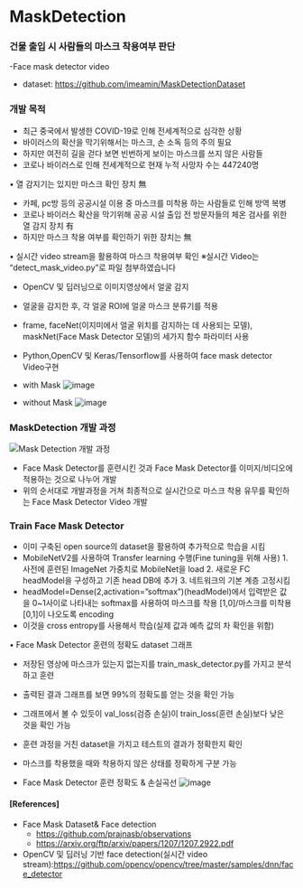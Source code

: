 # MaskDetection

### 건물 출입 시 사람들의 마스크 착용여부 판단
-Face mask detector video
- dataset: https://github.com/imeamin/MaskDetectionDataset


### 개발 목적
- 최근 중국에서 발생한 COVID-19로 인해 전세계적으로 심각한 상황
- 바이러스의 확산을 막기위해서는 마스크, 손 소독 등의 주의 필요
- 하지만 여전히 길을 걷다 보면 빈번하게 보이는 마스크를 쓰지 않은 사람들
- 코로나 바이러스로 인해 전세계적으로 현재 누적 사망자 수는 447240명

•	열 감지기는 있지만 마스크 확인 장치 無
-	카페, pc방 등의 공공시설 이용 중 마스크를 미착용 하는 사람들로 인해 방역 복병
-	코로나 바이러스 확산을 막기위해 공공 시설 출입 전 방문자들의 체온 검사를 위한 열 감지 장치 有
-	하지만 마스크 착용 여부를 확인하기 위한 장치는 無  


• 실시간 video stream을 활용하여 마스크 착용여부 확인
※실시간 Video는 “detect_mask_video.py”로 파일 첨부하였습니다

-	OpenCV 및 딥러닝으로 이미지영상에서 얼굴 감지
-	얼굴을 감지한 후, 각 얼굴 ROI에 얼굴 마스크 분류기를 적용
-	frame, faceNet(이지미에서 얼굴 위치를 감지하는 데 사용되는 모델), maskNet(Face Mask Detector 모델)의 세가지 함수 파라미터 사용 
-	Python,OpenCV 및 Keras/Tensorflow를 사용하여 face mask detector Video구현

- with Mask
![image](https://user-images.githubusercontent.com/42646583/114133076-6cf6c380-9940-11eb-8a45-4b2d8ed2eefd.png)

- without Mask
![image](https://user-images.githubusercontent.com/42646583/114133486-1b026d80-9941-11eb-83e1-d6734ed2b650.png)




### MaskDetection 개발 과정
![Mask Detection 개발 과정](https://user-images.githubusercontent.com/42646583/114132285-07ee9e00-993f-11eb-888e-8c0409718134.JPG)

-  Face Mask Detector를 훈련시킨 것과 Face Mask Detector를 이미지/비디오에 적용하는 것으로 나누어 개발
- 위의 순서대로 개발과정을 거쳐 최종적으로 실시간으로 마스크 착용 유무를 확인하는 Face Mask Detector Video 개발

### Train Face Mask Detector
- 이미 구축된 open source의 dataset을 활용하여 추가적으로 학습을 시킴
- MobileNetV2를 사용하여 Transfer learning 수행(Fine tuning을 위해 사용)
            1. 사전에 훈련된 ImageNet 가중치로 MobileNet을 load
            2. 새로운 FC headModel을 구성하고 기존 head DB에 추가
            3. 네트워크의 기본 계층 고정시킴
- headModel=Dense(2,activation=”softmax”)(headModel)에서 입력받은 값을 0~1사이로 나타내는 softmax를 사용하여 마스크를 착용 [1,0]/마스크를 미착용 [0,1]이 나오도록   encoding 
- 이것을 cross entropy를 사용해서 학습(실제 값과 예측 값의 차 확인을 위함)  


• Face Mask Detector 훈련의 정확도 dataset 그래프 
- 저장된 영상에 마스크가 있는지 없는지를 train_mask_detector.py를 가지고 분석하고 훈련
- 출력된 결과 그래프를 보면 99%의 정확도를 얻는 것을 확인 가능
- 그래프에서 볼 수 있듯이 val_loss(검증 손실)이 train_loss(훈련 손실)보다 낮은 것을 확인 가능
- 훈련 과정을 거친 dataset을 가지고 테스트의 결과가 정확한지 확인
- 마스크를 착용했을 때와 착용하지 않은 상태를 정확하게 구분 가능

- Face Mask Detector 훈련 정확도 & 손실곡선
![image](https://user-images.githubusercontent.com/42646583/114133222-adeed800-9940-11eb-8aec-d86f2845d98e.png)


#### [References]
- Face Mask Dataset& Face detection
   - https://github.com/prajnasb/observations
   - https://arxiv.org/ftp/arxiv/papers/1207/1207.2922.pdf
- OpenCV 및 딥러닝 기반 face detection(실시간 video stream):https://github.com/opencv/opencv/tree/master/samples/dnn/face_detector


